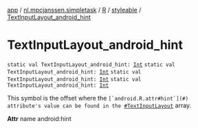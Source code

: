 [app](../../../index.md) / [nl.mpcjanssen.simpletask](../../index.md) / [R](../index.md) / [styleable](index.md) / [TextInputLayout_android_hint](.)

# TextInputLayout_android_hint

`static val TextInputLayout_android_hint: `[`Int`](https://kotlinlang.org/api/latest/jvm/stdlib/kotlin/-int/index.html)
`static val TextInputLayout_android_hint: `[`Int`](https://kotlinlang.org/api/latest/jvm/stdlib/kotlin/-int/index.html)
`static val TextInputLayout_android_hint: `[`Int`](https://kotlinlang.org/api/latest/jvm/stdlib/kotlin/-int/index.html)
`static val TextInputLayout_android_hint: `[`Int`](https://kotlinlang.org/api/latest/jvm/stdlib/kotlin/-int/index.html)

This symbol is the offset where the ``[`android.R.attr#hint`](#) attribute's value can be found in the ``[`#TextInputLayout`](-text-input-layout.md) array.

**Attr**
name android:hint

